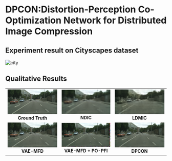 # DPCON:Distortion-Perception Co-Optimization Network for Distributed Image Compression
## Experiment result on Cityscapes dataset
![city](https://github.com/user-attachments/assets/69f4879f-bcbc-4d8f-a489-1a008717560c)
## Qualitative Results

<div align="center">
<table>
  <tr>
    <td align="center">
      <img src="images/c_6.png" width="200"><br>
      <b>Ground Truth</b>
    </td>
    <td align="center">
      <img src="images/c_ndic_6.png" width="200"><br>
      <b>NDIC</b>
    </td>
    <td align="center">
      <img src="images/c_ldmic_6.png" width="200"><br>
      <b>LDMIC</b>
    </td>
  </tr>
  <tr>
    <td align="center">
      <img src="images/c_LD_6.png" width="200"><br>
      <b>VAE-MFD</b>
    </td>
    <td align="center">
      <img src="images/c_LP_6.png" width="200"><br>
      <b>VAE-MFD + PO-PFI</b>
    </td>
    <td align="center">
      <img src="images/c_alpha_6.png" width="200"><br>
      <b>DPCON</b>
    </td>
  </tr>
</table>
</div>







